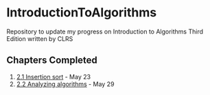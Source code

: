 # IntroductionToAlgorithms
Repository to update my progress on Introduction to Algorithms Third Edition written by CLRS

Chapters Completed
-------------------
1. [2.1 Insertion sort](https://github.com/shucshin/IntroductionToAlgorithms/blob/main/InsertionSort.java) - May 23
1. [2.2 Analyzing algorithms](https://github.com/shucshin/IntroductionToAlgorithms/blob/main/AnalyzingAlgorithms.java) - May 29